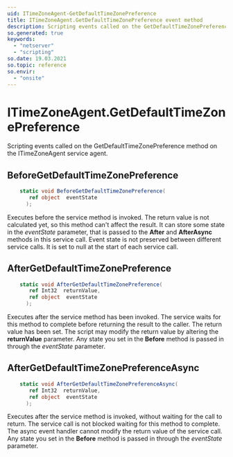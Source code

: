 ```yaml
---
uid: ITimeZoneAgent-GetDefaultTimeZonePreference
title: ITimeZoneAgent.GetDefaultTimeZonePreference event method
description: Scripting events called on the GetDefaultTimeZonePreference method on the ITimeZoneAgent service agent.
so.generated: true
keywords:
  - "netserver"
  - "scripting"
so.date: 19.03.2021
so.topic: reference
so.envir:
  - "onsite"
---
```

# ITimeZoneAgent.GetDefaultTimeZonePreference

Scripting events called on the <see cref='M:SuperOffice.CRM.Services.ITimeZoneAgent.GetDefaultTimeZonePreference'>GetDefaultTimeZonePreference</see> method on the <see cref='ITimeZoneAgent'>ITimeZoneAgent</see>  service agent.

## BeforeGetDefaultTimeZonePreference
```cs
    static void BeforeGetDefaultTimeZonePreference(
       ref object  eventState
      );
```
Executes before the service method is invoked.
The return value is not calculated yet, so this method can't affect the result.
It can store some state in the *eventState* parameter, that is passed to the **After** and **AfterAsync** methods in this service call.
Event state is not preserved between different service calls. It is set to null at the start of each service call.
## AfterGetDefaultTimeZonePreference
```cs
    static void AfterGetDefaultTimeZonePreference(
       ref Int32  returnValue,
       ref object  eventState
      );
```
Executes after the service method has been invoked. The service waits for this method to complete before returning the result to the caller.
The return value has been set. The script may modify the return value by altering the **returnValue** parameter.
Any state you set in the **Before** method is passed in through the *eventState* parameter.
## AfterGetDefaultTimeZonePreferenceAsync
```cs
    static void AfterGetDefaultTimeZonePreferenceAsync(
       ref Int32  returnValue,
       ref object  eventState
      );
```
Executes after the service method is invoked, without waiting for the call to return.
The service call is not blocked waiting for this method to complete.
The async event handler cannot modify the return value of the service call.
Any state you set in the **Before** method is passed in through the *eventState* parameter.

